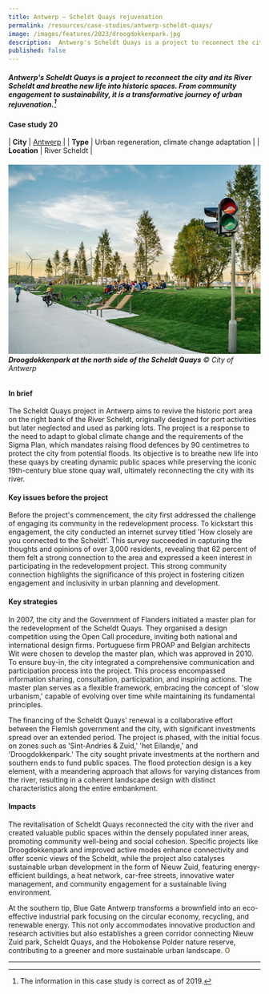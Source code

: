 ```yaml
---
title: Antwerp – Scheldt Quays rejuvenation
permalink: /resources/case-studies/antwerp-scheldt-quays/
image: /images/features/2023/droogdokkenpark.jpg
description:  Antwerp's Scheldt Quays is a project to reconnect the city and its River Scheldt and breathe new life into historic spaces. From community engagement to sustainability, it is a transformative journey of urban rejuvenation. 
published: false
---
```


##### Antwerp's Scheldt Quays is a project to reconnect the city and its River Scheldt and breathe new life into historic spaces. From community engagement to sustainability, it is a transformative journey of urban rejuvenation.[^1] 

#### **Case study 20**

| **City** | [Antwerp](/antwerp/) |
| **Type** | Urban regeneration, climate change adaptation |
| **Location** | River Scheldt |

###### ![Droogdokkenpark at the north side of the Scheldt Quays](/images/features/2023/droogdokkenpark.jpg/)**Droogdokkenpark at the north side of the Scheldt Quays** © City of Antwerp

#### **In brief**

The Scheldt Quays project in Antwerp aims to revive the historic port area on the right bank of the River Scheldt, originally designed for port activities but later neglected and used as parking lots. The project is a response to the need to adapt to global climate change and the requirements of the Sigma Plan, which mandates raising flood defences by 90 centimetres to protect the city from potential floods. Its objective is to breathe new life into these quays by creating dynamic public spaces while preserving the iconic 19th-century blue stone quay wall, ultimately reconnecting the city with its river.

#### **Key issues before the project**

Before the project's commencement, the city first addressed the challenge of engaging its community in the redevelopment process. To kickstart this engagement, the city conducted an internet survey titled 'How closely are you connected to the Scheldt'. This survey succeeded in capturing the thoughts and opinions of over 3,000 residents, revealing that 62 percent of them felt a strong connection to the area and expressed a keen interest in participating in the redevelopment project. This strong community connection highlights the significance of this project in fostering citizen engagement and inclusivity in urban planning and development.

#### **Key strategies**

In 2007, the city and the Government of Flanders initiated a master plan for the redevelopment of the Scheldt Quays. They organised a design competition using the Open Call procedure, inviting both national and international design firms. Portuguese firm PROAP and Belgian architects Wit were chosen to develop the master plan, which was approved in 2010. To ensure buy-in, the city integrated a comprehensive communication and participation process into the project. This process encompassed information sharing, consultation, participation, and inspiring actions. The master plan serves as a flexible framework, embracing the concept of 'slow urbanism,' capable of evolving over time while maintaining its fundamental principles.

The financing of the Scheldt Quays' renewal is a collaborative effort between the Flemish government and the city, with significant investments spread over an extended period. The project is phased, with the initial focus on zones such as 'Sint-Andries & Zuid,' 'het Eilandje,' and 'Droogdokkenpark.' The city sought private investments at the northern and southern ends to fund public spaces. The flood protection design is a key element, with a meandering approach that allows for varying distances from the river, resulting in a coherent landscape design with distinct characteristics along the entire embankment.

#### **Impacts**

The revitalisation of Scheldt Quays reconnected the city with the river and created valuable public spaces within the densely populated inner areas, promoting community well-being and social cohesion. Specific projects like Droogdokkenpark and improved active modes enhance connectivity and offer scenic views of the Scheldt, while the project also catalyses sustainable urban development in the form of Nieuw Zuid, featuring energy-efficient buildings, a heat network, car-free streets, innovative water management, and community engagement for a sustainable living environment.

At the southern tip, Blue Gate Antwerp transforms a brownfield into an eco-effective industrial park focusing on the circular economy, recycling, and renewable energy. This not only accommodates innovative production and research activities but also establishes a green corridor connecting Nieuw Zuid park, Scheldt Quays, and the Hobokense Polder nature reserve, contributing to a greener and more sustainable urban landscape. **<font color="#967942">O</font>**

---

[^1]: The information in this case study is correct as of 2019.
